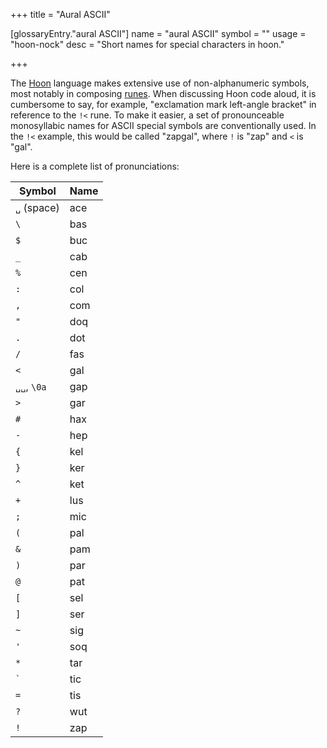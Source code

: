 +++
title = "Aural ASCII"

[glossaryEntry."aural ASCII"]
name = "aural ASCII"
symbol = ""
usage = "hoon-nock"
desc = "Short names for special characters in hoon."

+++

The [Hoon](/glossary/hoon) language makes extensive use of
non-alphanumeric symbols, most notably in composing
[runes](/glossary/rune). When discussing Hoon code aloud, it is
cumbersome to say, for example, "exclamation mark left-angle bracket" in
reference to the `!<` rune. To make it easier, a set of pronounceable monosyllabic names for
ASCII special symbols are conventionally used. In the `!<` example, this would
be called "zapgal", where `!` is "zap" and `<` is "gal".

Here is a complete list of pronunciations:

| Symbol      | Name |
|-------------|------|
| `␣` (space) | ace  |
| `\`         | bas  |
| `$`         | buc  |
| `_`         | cab  |
| `%`         | cen  |
| `:`         | col  |
| `,`         | com  |
| `"`         | doq  |
| `.`         | dot  |
| `/`         | fas  |
| `<`         | gal  |
| `␣␣`, `\0a`  | gap  |
| `>`         | gar  |
| `#`         | hax  |
| `-`         | hep  |
| `{`         | kel  |
| `}`         | ker  |
| `^`         | ket  |
| `+`         | lus  |
| `;`         | mic  |
| `(`         | pal  |
| `&`         | pam  |
| `)`         | par  |
| `@`         | pat  |
| `[`         | sel  |
| `]`         | ser  |
| `~`         | sig  |
| `'`         | soq  |
| `*`         | tar  |
| `` ` ``     | tic  |
| `=`         | tis  |
| `?`         | wut  |
| `!`         | zap  |
